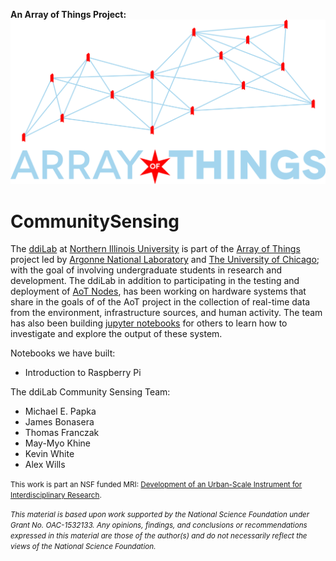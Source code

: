 **An Array of Things Project:**
![Array of Things Logo](./images/arrayofthings.png)

# CommunitySensing

The [ddiLab](http://ddilab.cs.niu.edu) at [Northern Illinois University](http://www.cs.niu.edu) is part of the [Array of Things](https://arrayofthings.github.io) project led by [Argonne National Laboratory](http://www.mcs.anl.gov/project/array-things) and [The University of Chicago](http://www.urbanccd.org); with the goal of involving undergraduate students in research and development.  The ddiLab in addition to participating in the testing and deployment of [AoT Nodes](https://arrayofthings.github.io/node.html), has been working on hardware systems that share in the goals of of the AoT project in the collection of real-time data from the environment, infrastructure sources, and human activity. The team has also been building [jupyter notebooks](http://jupyter.org) for others to learn how to investigate and explore the output of these system.

Notebooks we have built:
- Introduction to Raspberry Pi

The ddiLab Community Sensing Team:
- Michael E. Papka
- James Bonasera
- Thomas Franczak
- May-Myo Khine
- Kevin White
- Alex Wills

<small>This work is part an NSF funded MRI: [Development of an Urban-Scale Instrument for Interdisciplinary Research](https://www.nsf.gov/awardsearch/showAward?AWD_ID=1532133&HistoricalAwards=false).

*This material is based upon work supported by the National Science Foundation under Grant No. OAC-1532133. Any opinions, findings, and conclusions or recommendations expressed in this material are those of the author(s) and do not necessarily reflect the views of the National Science Foundation.*</small>
